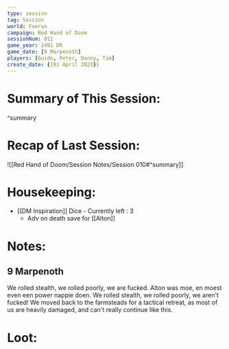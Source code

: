 ```yaml
---
type: session
tag: Session
world: Faerun
campaign: Red Hand of Doom
sessionNum: 011
game_year: 1491 DR
game_date: [9 Marpenoth]
players: [Guido, Peter, Danny, Tim]
create_date: {{01 April 2023}}
---
```




# Summary of This Session:

^summary

# Recap of Last Session:
![[Red Hand of Doom/Session Notes/Session 010#^summary]]

# Housekeeping:
- [[DM Inspiration]] Dice - Currently left : 3
	- Adv on death save for [[Alton]]


# Notes:
## 9 Marpenoth
We rolled stealth, we rolled poorly, we are fucked.
Alton was moe, en moest even een power nappie doen.
We rolled stealth, we rolled poorly, we aren't fucked!
We moved back to the farmsteads for a tactical retreat, as most of us are heavily damaged, and can't really continue like this.

# Loot:
